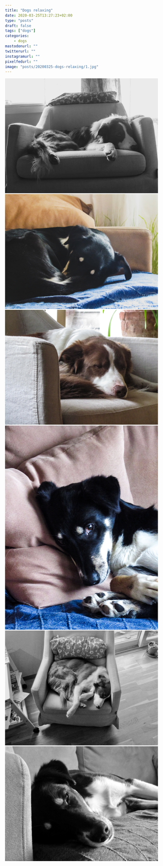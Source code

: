 ```yaml
---
title: "Dogs relaxing"
date: 2020-03-25T13:27:23+02:00
type: "posts"
draft: false
tags: ["dogs"]
categories:
    - dogs
mastodonurl: ""
twitterurl: ""
instagramurl: ""
pixelfedurl: ""
image: "posts/20200325-dogs-relaxing/1.jpg"
---
```


![](/posts/20200325-dogs-relaxing/1.jpg)
![](/posts/20200325-dogs-relaxing/2.jpg)
![](/posts/20200325-dogs-relaxing/3.jpg)
![](/posts/20200325-dogs-relaxing/4.jpg)
![](/posts/20200325-dogs-relaxing/5.jpg)
![](/posts/20200325-dogs-relaxing/6.jpg)

